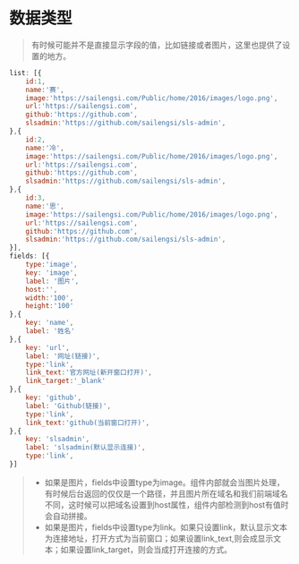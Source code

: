 # 数据类型

> 有时候可能并不是直接显示字段的值，比如链接或者图片，这里也提供了设置的地方。

```js
list: [{
    id:1,
    name:'赛',
    image:'https://sailengsi.com/Public/home/2016/images/logo.png',
    url:'https://sailengsi.com',
	github:'https://github.com',
	slsadmin:'https://github.com/sailengsi/sls-admin',
},{
    id:2,
    name:'冷',
	image:'https://sailengsi.com/Public/home/2016/images/logo.png',
	url:'https://sailengsi.com',
	github:'https://github.com',
	slsadmin:'https://github.com/sailengsi/sls-admin',
},{
    id:3,
    name:'思',
	image:'https://sailengsi.com/Public/home/2016/images/logo.png',
	url:'https://sailengsi.com',
	github:'https://github.com',
	slsadmin:'https://github.com/sailengsi/sls-admin',
}],
fields: [{
    type:'image',
    key: 'image',
    label: '图片',
	host:'',
	width:'100',
	height:'100'
},{
    key: 'name',
    label: '姓名'
},{
	key: 'url',
	label: '网址(链接)',
	type:'link',
	link_text:'官方网址(新开窗口打开)',
	link_target:'_blank'
},{
	key: 'github',
	label: 'Github(链接)',
	type:'link',
	link_text:'github(当前窗口打开)',
},{
	key: 'slsadmin',
	label: 'slsadmin(默认显示连接)',
	type:'link',
}]
```

> - 如果是图片，fields中设置type为image。组件内部就会当图片处理，有时候后台返回的仅仅是一个路径，并且图片所在域名和我们前端域名不同，这时候可以把域名设置到host属性，组件内部检测到host有值时会自动拼接。
> - 如果是图片，fields中设置type为link。如果只设置link，默认显示文本为连接地址，打开方式为当前窗口；如果设置link_text,则会成显示文本；如果设置link_target，则会当成打开连接的方式。